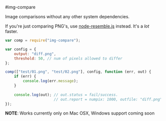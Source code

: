 #img-compare

Image comparisons without any other system dependencies.

If you're just comparing PNG's, use [node-resemble.js](https://github.com/lksv/node-resemble.js) instead. It's a *lot* faster.

```js
var comp = require("img-compare");

var config = {
    output: "diff.png",
    threshold: 50, // num of pixels allowed to differ    
};

comp(["test/01.png", "test/02.png"], config, function (err, out) {
    if (err) {
        console.log(err.message);
    }
    
    console.log(out); // out.status = fail/success.
                      // out.report = numpix: 1000, outfile: "diff.png"
});
```

**NOTE**: Works currently only on Mac OSX, Windows support coming soon
